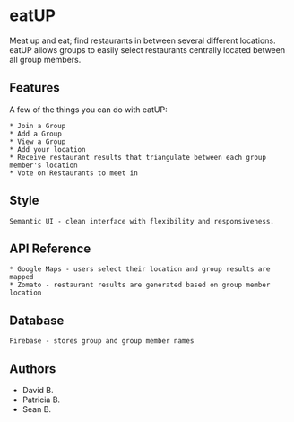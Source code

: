 # eatUP

Meat up and eat; find restaurants in between several different locations. eatUP allows groups to easily select restaurants centrally located between all group members.

## Features

A few of the things you can do with eatUP:

	* Join a Group
	* Add a Group
	* View a Group
	* Add your location
	* Receive restaurant results that triangulate between each group member's location
	* Vote on Restaurants to meet in

## Style
	
	Semantic UI - clean interface with flexibility and responsiveness.

## API Reference
	
	* Google Maps - users select their location and group results are mapped
	* Zomato - restaurant results are generated based on group member location
	
## Database
	
	Firebase - stores group and group member names

## Authors

  * David B.
  * Patricia B.
  * Sean B.
